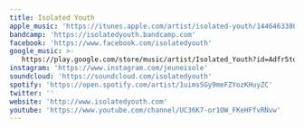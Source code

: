 ```yaml
---
title: Isolated Youth
apple_music: 'https://itunes.apple.com/artist/isolated-youth/1446463380'
bandcamp: 'https://isolatedyouth.bandcamp.com'
facebook: 'https://www.facebook.com/isolatedyouth'
google_music: >-
   https://play.google.com/store/music/artist/Isolated_Youth?id=Adfr5tdytupy4ijmmeozafdt7si
instagram: 'https://www.instagram.com/jeuneisole'
soundcloud: 'https://soundcloud.com/isolatedyouth'
spotify: 'https://open.spotify.com/artist/1uimsSGy9meFZYozKHuyZC'
twitter: ''
website: 'http://www.isolatedyouth.com'
youtube: 'https://www.youtube.com/channel/UC36K7-or1OW_FKeHFfvRNvw'
---
```

